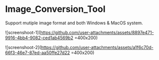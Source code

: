 # Image_Conversion_Tool
Support mutiple image format and both Windows &amp; MacOS system.

![screenshoot-1](https://github.com/user-attachments/assets/8897e471-9916-4bb4-9082-ced1ab4569b2 =400x200)

![screenshoot-2](https://github.com/user-attachments/assets/a1f6c70d-66f3-46e7-87ed-aa50ffe27d22 =400x200)
